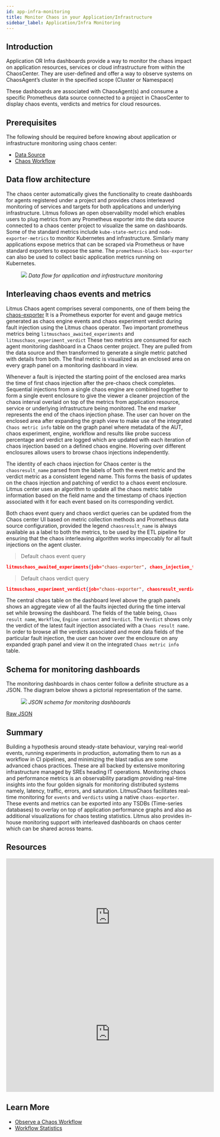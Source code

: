 ```yaml
---
id: app-infra-monitoring
title: Monitor Chaos in your Application/Infrastructure
sidebar_label: Application/Infra Monitoring
---
```


## Introduction

Application OR Infra dashboards provide a way to monitor the chaos impact on application resources, services or cloud infrastructure from within the ChaosCenter. They are user-defined and offer a way to observe systems on ChaosAgent’s cluster in the specified scope (Cluster or Namespace)

These dashboards are associated with ChaosAgent(s) and consume a specific Prometheus data source connected to a project in ChaosCenter to display chaos events, verdicts and metrics for cloud resources.

## Prerequisites

The following should be required before knowing about application or infrastructure monitoring using chaos center:

- [Data Source](datasource)
- [Chaos Workflow](chaos-workflow)

## Data flow architecture

The chaos center automatically gives the functionality to create dashboards for agents registered under a project and provides chaos interleaved monitoring of services and targets for both applications and underlying infrastructure. Litmus follows an open observability model which enables users to plug metrics from any Prometheus exporter into the data source connected to a chaos center project to visualize the same on dashboards. Some of the standard metrics include `kube-state-metrics` and `node-exporter-metrics` to monitor Kubernetes and infrastructure. Similarly many applications expose metrics that can be scraped via Prometheus or have standard exporters to expose the same. The `prometheus-black-box-exporter` can also be used to collect basic application metrics running on Kubernetes.

<figure>
<img src={require('../assets/concepts/observability/app-infra-monitoring/app-infra-monitoring-dataflow.png').default} />
<i>Data flow for application and infrastructure monitoring</i>
</figure>

## Interleaving chaos events and metrics

Litmus Chaos agent comprises several components, one of them being the [chaos-exporter](https://github.com/litmuschaos/chaos-exporter) It is a Prometheus exporter for event and gauge metrics generated as chaos engine events and chaos experiment verdict during fault injection using the Litmus chaos operator. Two important prometheus metrics being `litmuschaos_awaited_experiments` and `litmuschaos_experiment_verdict` These two metrics are consumed for each agent monitoring dashboard in a Chaos center project. They are pulled from the data source and then transformed to generate a single metric patched with details from both. The final metric is visualized as an enclosed area on every graph panel on a monitoring dashboard in view.

Whenever a fault is injected the starting point of the enclosed area marks the time of first chaos injection after the pre-chaos check completes. Sequential injections from a single chaos engine are combined together to form a single event enclosure to give the viewer a cleaner projection of the chaos interval overlaid on top of the metrics from application resource, service or underlying infrastructure being monitored. The end marker represents the end of the chaos injection phase. The user can hover on the enclosed area after expanding the graph view to make use of the integrated `Chaos metric info` table on the graph panel where metadata of the AUT, chaos experiment, engine, workflow and results like probe success percentage and verdict are logged which are updated with each iteration of chaos injection based on a defined chaos engine. Hovering over different enclosures allows users to browse chaos injections independently.

The identity of each chaos injection for Chaos center is the `chaosresult_name` parsed from the labels of both the event metric and the verdict metric as a consistent legend name. This forms the basis of updates on the chaos injection and patching of verdict to a chaos event enclosure. Litmus center uses an algorithm to update all the chaos metric table information based on the field name and the timestamp of chaos injection associated with it for each event based on its corresponding verdict.

Both chaos event query and chaos verdict queries can be updated from the Chaos center UI based on metric collection methods and Prometheus data source configuration, provided the legend `chaosresult_name` is always available as a label to both the metrics, to be used by the ETL pipeline for ensuring that the chaos interleaving algorithm works impeccably for all fault injections on the agent cluster.

> Default chaos event query

```json
litmuschaos_awaited_experiments{job="chaos-exporter", chaos_injection_time!=""}
```

> Default chaos verdict query

```json
litmuschaos_experiment_verdict{job="chaos-exporter", chaosresult_verdict!="Awaited"}
```

The central chaos table on the dashboard level above the graph panels shows an aggregate view of all the faults injected during the time interval set while browsing the dashboard. The fields of the table being, `Chaos result name`, `Workflow`, `Engine context` and `Verdict`. The `Verdict` shows only the verdict of the latest fault injection associated with a `Chaos result name`. In order to browse all the verdicts associated and more data fields of the particular fault injection, the user can hover over the enclosure on any expanded graph panel and view it on the integrated `Chaos metric info` table.

## Schema for monitoring dashboards

The monitoring dashboards in chaos center follow a definite structure as a JSON. The diagram below shows a pictorial representation of the same.

<figure>
<img src={require('../assets/concepts/observability/app-infra-monitoring/dashboard-schema.png').default} />
<i>JSON schema for monitoring dashboards</i>
</figure>

[Raw JSON](https://raw.githubusercontent.com/litmuschaos/litmus/master/monitoring/portal-dashboards/schema.json)

## Summary

Building a hypothesis around steady-state behaviour, varying real-world events, running experiments in production, automating them to run as a workflow in CI pipelines, and minimizing the blast radius are some advanced chaos practices. These are all backed by extensive monitoring infrastructure managed by SREs heading IT operations. Monitoring chaos and performance metrics is an observability paradigm providing real-time insights into the four golden signals for monitoring distributed systems namely, latency, traffic, errors, and saturation. LitmusChaos facilitates real-time monitoring for `events` and `verdicts` using a native `chaos-exporter`. These events and metrics can be exported into any TSDBs (Time-series databases) to overlay on top of application performance graphs and also as additional visualizations for chaos testing statistics. Litmus also provides in-house monitoring support with interleaved dashboards on chaos center which can be shared across teams.

## Resources

<iframe width="560" height="315" src="https://www.youtube.com/embed/fi-vhKE5vKI?start=2040" title="YouTube video player" frameborder="0" allow="accelerometer; autoplay; clipboard-write; encrypted-media; gyroscope; picture-in-picture" allowfullscreen></iframe>

<iframe width="560" height="315" src="https://www.youtube.com/embed/VWYnpKnthuc?start=1800" title="YouTube video player" frameborder="0" allow="accelerometer; autoplay; clipboard-write; encrypted-media; gyroscope; picture-in-picture" allowfullscreen></iframe>

## Learn More

- [Observe a Chaos Workflow](visualize-workflow)
- [Workflow Statistics](workflow-statistics)
